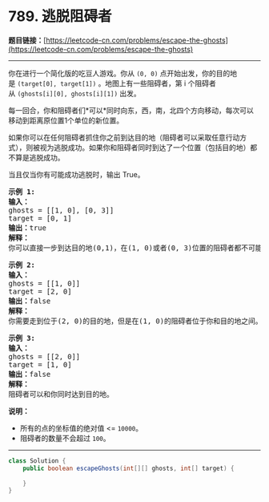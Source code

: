 # 789. 逃脱阻碍者

**题目链接：**[https://leetcode-cn.com/problems/escape-the-ghosts](https://leetcode-cn.com/problems/escape-the-ghosts)

---

<div class="content__1Y2H">
 <div class="notranslate">
  <p>你在进行一个简化版的吃豆人游戏。你从&nbsp;<code>(0, 0)</code>&nbsp;点开始出发，你的目的地是&nbsp;<code>(target[0], target[1])</code>&nbsp;。地图上有一些阻碍者，第 i 个阻碍者从&nbsp;<code>(ghosts[i][0], ghosts[i][1])</code>&nbsp;出发。</p> 
  <p>每一回合，你和阻碍者们*可以*同时向东，西，南，北四个方向移动，每次可以移动到距离原位置1个单位的新位置。</p> 
  <p>如果你可以在任何阻碍者抓住你之前到达目的地（阻碍者可以采取任意行动方式），则被视为逃脱成功。如果你和阻碍者同时到达了一个位置（包括目的地）都不算是逃脱成功。</p> 
  <p>当且仅当你有可能成功逃脱时，输出 True。</p> 
  <pre class="language-text"><strong>示例 1:</strong>
<strong>输入：</strong> 
ghosts = [[1, 0], [0, 3]]
target = [0, 1]
<strong>输出：</strong>true
<strong>解释：
</strong>你可以直接一步到达目的地(0,1)，在(1, 0)或者(0, 3)位置的阻碍者都不可能抓住你。 
</pre> 
  <pre class="language-text"><strong>示例 2:</strong>
<strong>输入：</strong> 
ghosts = [[1, 0]]
target = [2, 0]
<strong>输出：</strong>false
<strong>解释：</strong>
你需要走到位于(2, 0)的目的地，但是在(1, 0)的阻碍者位于你和目的地之间。 
</pre> 
  <pre class="language-text"><strong>示例 3:</strong>
<strong>输入：</strong> 
ghosts = [[2, 0]]
target = [1, 0]
<strong>输出：</strong>false
<strong>解释：
</strong>阻碍者可以和你同时达到目的地。 
</pre> 
  <p><strong>说明：</strong></p> 
  <ul> 
   <li>所有的点的坐标值的绝对值 &lt;=&nbsp;<code>10000</code>。</li> 
   <li>阻碍者的数量不会超过&nbsp;<code>100</code>。</li> 
  </ul> 
 </div>
</div>

---

```java
class Solution {
    public boolean escapeGhosts(int[][] ghosts, int[] target) {
        
    }
}
```